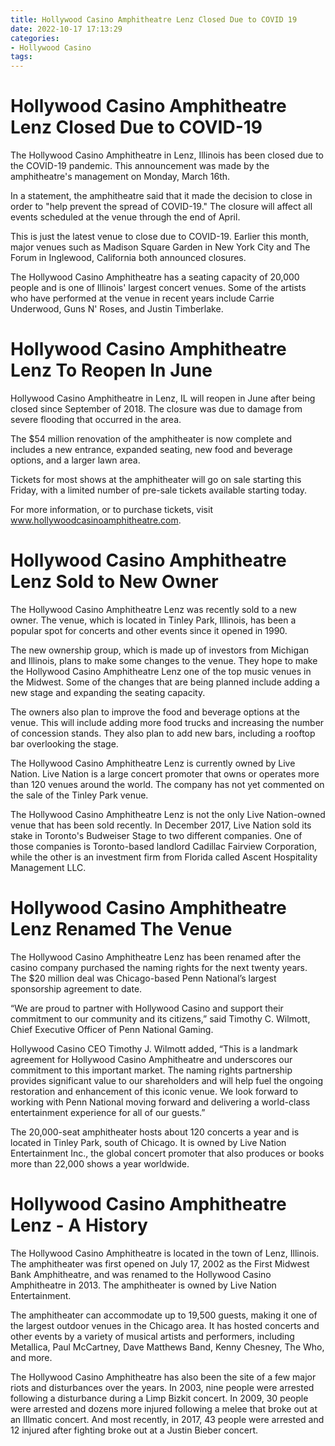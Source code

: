 ```yaml
---
title: Hollywood Casino Amphitheatre Lenz Closed Due to COVID 19
date: 2022-10-17 17:13:29
categories:
- Hollywood Casino
tags:
---
```



#  Hollywood Casino Amphitheatre Lenz Closed Due to COVID-19

The Hollywood Casino Amphitheatre in Lenz, Illinois has been closed due to the COVID-19 pandemic. This announcement was made by the amphitheatre's management on Monday, March 16th.

In a statement, the amphitheatre said that it made the decision to close in order to "help prevent the spread of COVID-19." The closure will affect all events scheduled at the venue through the end of April.

This is just the latest venue to close due to COVID-19. Earlier this month, major venues such as Madison Square Garden in New York City and The Forum in Inglewood, California both announced closures.

The Hollywood Casino Amphitheatre has a seating capacity of 20,000 people and is one of Illinois' largest concert venues. Some of the artists who have performed at the venue in recent years include Carrie Underwood, Guns N' Roses, and Justin Timberlake.

#  Hollywood Casino Amphitheatre Lenz To Reopen In June

Hollywood Casino Amphitheatre in Lenz, IL will reopen in June after being closed since September of 2018. The closure was due to damage from severe flooding that occurred in the area.

The $54 million renovation of the amphitheater is now complete and includes a new entrance, expanded seating, new food and beverage options, and a larger lawn area.

Tickets for most shows at the amphitheater will go on sale starting this Friday, with a limited number of pre-sale tickets available starting today.

For more information, or to purchase tickets, visit www.hollywoodcasinoamphitheatre.com.

#  Hollywood Casino Amphitheatre Lenz Sold to New Owner

The Hollywood Casino Amphitheatre Lenz was recently sold to a new owner. The venue, which is located in Tinley Park, Illinois, has been a popular spot for concerts and other events since it opened in 1990.

The new ownership group, which is made up of investors from Michigan and Illinois, plans to make some changes to the venue. They hope to make the Hollywood Casino Amphitheatre Lenz one of the top music venues in the Midwest. Some of the changes that are being planned include adding a new stage and expanding the seating capacity.

The owners also plan to improve the food and beverage options at the venue. This will include adding more food trucks and increasing the number of concession stands. They also plan to add new bars, including a rooftop bar overlooking the stage.

The Hollywood Casino Amphitheatre Lenz is currently owned by Live Nation. Live Nation is a large concert promoter that owns or operates more than 120 venues around the world. The company has not yet commented on the sale of the Tinley Park venue.

The Hollywood Casino Amphitheatre Lenz is not the only Live Nation-owned venue that has been sold recently. In December 2017, Live Nation sold its stake in Toronto's Budweiser Stage to two different companies. One of those companies is Toronto-based landlord Cadillac Fairview Corporation, while the other is an investment firm from Florida called Ascent Hospitality Management LLC.

#  Hollywood Casino Amphitheatre Lenz Renamed The Venue

The Hollywood Casino Amphitheatre Lenz has been renamed after the casino company purchased the naming rights for the next twenty years. The $20 million deal was Chicago-based Penn National’s largest sponsorship agreement to date.

“We are proud to partner with Hollywood Casino and support their commitment to our community and its citizens,” said Timothy C. Wilmott, Chief Executive Officer of Penn National Gaming.

Hollywood Casino CEO Timothy J. Wilmott added, “This is a landmark agreement for Hollywood Casino Amphitheatre and underscores our commitment to this important market. The naming rights partnership provides significant value to our shareholders and will help fuel the ongoing restoration and enhancement of this iconic venue. We look forward to working with Penn National moving forward and delivering a world-class entertainment experience for all of our guests.”

The 20,000-seat amphitheater hosts about 120 concerts a year and is located in Tinley Park, south of Chicago. It is owned by Live Nation Entertainment Inc., the global concert promoter that also produces or books more than 22,000 shows a year worldwide.

#  Hollywood Casino Amphitheatre Lenz - A History

The Hollywood Casino Amphitheatre is located in the town of Lenz, Illinois. The amphitheater was first opened on July 17, 2002 as the First Midwest Bank Amphitheatre, and was renamed to the Hollywood Casino Amphitheatre in 2013. The amphitheater is owned by Live Nation Entertainment.

The amphitheater can accommodate up to 19,500 guests, making it one of the largest outdoor venues in the Chicago area. It has hosted concerts and other events by a variety of musical artists and performers, including Metallica, Paul McCartney, Dave Matthews Band, Kenny Chesney, The Who, and more.

The Hollywood Casino Amphitheatre has also been the site of a few major riots and disturbances over the years. In 2003, nine people were arrested following a disturbance during a Limp Bizkit concert. In 2009, 30 people were arrested and dozens more injured following a melee that broke out at an Illmatic concert. And most recently, in 2017, 43 people were arrested and 12 injured after fighting broke out at a Justin Bieber concert.